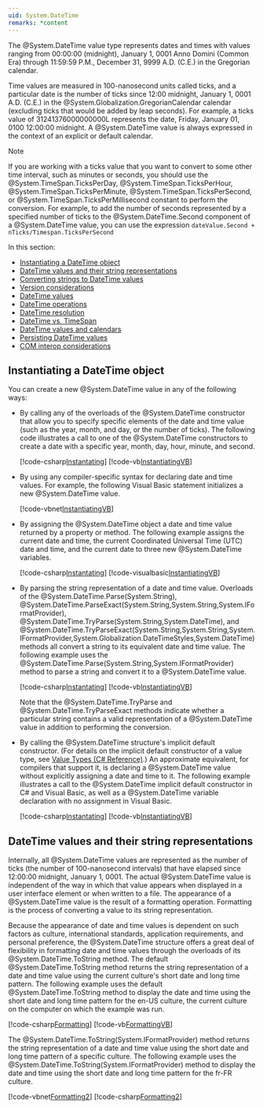 ```yaml
---
uid: System.DateTime
remarks: *content
---
```


The @System.DateTime value type represents dates and times with values ranging from 00:00:00 (midnight), January 1, 0001 Anno Domini (Common Era) through 11:59:59 P.M., December 31, 9999 A.D. (C.E.) in the Gregorian calendar.

Time values are measured in 100-nanosecond units called ticks, and a particular date is the number of ticks since 12:00 midnight, January 1, 0001 A.D. (C.E.) in the @System.Globalization.GregorianCalendar calendar (excluding ticks that would be added by leap seconds). For example, a ticks value of 31241376000000000L represents the date, Friday, January 01, 0100 12:00:00 midnight. A @System.DateTime value is always expressed in the context of an explicit or default calendar.

> [!NOTE]
> If you are working with a ticks value that you want to convert to some other time interval, such as minutes or seconds, you should use the @System.TimeSpan.TicksPerDay, @System.TimeSpan.TicksPerHour, @System.TimeSpan.TicksPerMinute, @System.TimeSpan.TicksPerSecond, or @System.TimeSpan.TicksPerMillisecond constant to perform the conversion. For example, to add the number of seconds represented by a specified number of ticks to the @System.DateTime.Second component of a @System.DateTime value, you can use the expression `dateValue.Second + nTicks/Timespan.TicksPerSecond`

In this section:

- [Instantiating a DateTime object](#Instantiation)
- [DateTime values and their string representations](#Strings)
- [Converting strings to DateTime values](#Instantiation)
- [Version considerations](#Instantiation)
- [DateTime values](#Instantiation) 
- [DateTime operations](#Instantiation)
- [DateTime resolution](#Instantiation)
- [DateTime vs. TimeSpan](#Instantiation)
- [DateTime values and calendars](#Instantiation)
- [Persisting DateTime values](#Instantiation)
- [COM interop considerations](#Instantiation)

<a name="Instantiation"></a>
## Instantiating a DateTime object ##

You can create a new @System.DateTime value in any of the following ways:

- By calling any of the overloads of the @System.DateTime constructor that allow you to specify specific elements of the date and time value (such as the year, month, and day, or the number of ticks). The following code illustrates a call to one of the @System.DateTime constructors to create a date with a specific year, month, day, hour, minute, and second.

  [!code-csharp[Instantating](../samples/snippets/csharp/System.DateTime/instantiation1.cs#L17-L17)]
  [!code-vb[InstantiatingVB](../samples/snippets/vb/System.DateTime/instantiation1.vb#L17-L17)]

- By using any compiler-specific syntax for declaring date and time values. For example, the following Visual Basic statement initializes a new @System.DateTime value.

  [!code-vbnet[InstantiatingVB](../samples/snippets/vb/System.DateTime/instantiation1.vb#L23-L23)]

- By assigning the @System.DateTime object a date and time value returned by a property or method. The following example assigns the current date and time, the current Coordinated Universal Time (UTC) date and time, and the current date to three new @System.DateTime variables.

  [!code-csharp[Instantating](../samples/snippets/csharp/System.DateTime/instantiation1.cs#L24-L26)]
  [!code-visualbasic[InstantiatingVB](../samples/snippets/vb/System.DateTime/instantiation1.vb#L29-L31)]

- By parsing the string representation of a date and time value. Overloads of the @System.DateTime.Parse(System.String), @System.DateTime.ParseExact(System.String,System.String,System.IFormatProvider), @System.DateTime.TryParse(System.String,System.DateTime), and @System.DateTime.TryParseExact(System.String,System.String,System.IFormatProvider,System.Globalization.DateTimeStyles,System.DateTime) methods all convert a string to its equivalent date and time value. The following example uses the @System.DateTime.Parse(System.String,System.IFormatProvider) method to parse a string and convert it to a @System.DateTime value.

  [!code-csharp[Instantating](../samples/snippets/csharp/System.DateTime/instantiation1.cs#L33-L35)]
  [!code-vb[InstantiatingVB](../samples/snippets/vb/System.DateTime/instantiation1.vb#L37-L39)]

  Note that the @System.DateTime.TryParse and @System.DateTime.TryParseExact methods indicate whether a particular string contains a valid representation of a @System.DateTime value in addition to performing the conversion.

- By calling the @System.DateTime structure's implicit default constructor. (For details on the implicit default constructor of a value type, see [Value Types (C# Reference)](https://msdn.microsoft.com/library/s1ax56ch.aspx).) An approximate equivalent, for compilers that support it, is declaring a @System.DateTime value without explicitly assigning a date and time to it. The following example illustrates a call to the @System.DateTime implicit default constructor in C# and Visual Basic, as well as a @System.DateTime variable declaration with no assignment in Visual Basic.

  [!code-csharp[Instantating](../samples/snippets/csharp/System.DateTime/instantiation1.cs#L42-L46)]
  [!code-vb[InstantiatingVB](../samples/snippets/vb/System.DateTime/instantiation1.vb#L46-L56)]

<a name="Strings"></a>
## DateTime values and their string representations ##

Internally, all @System.DateTime values are represented as the number of ticks (the number of 100-nanosecond intervals) that have elapsed since 12:00:00 midnight, January 1, 0001. The actual @System.DateTime value is independent of the way in which that value appears when displayed in a user interface element or when written to a file. The appearance of a @System.DateTime value is the result of a formatting operation. Formatting is the process of converting a value to its string representation.

Because the appearance of date and time values is dependent on such factors as culture, international standards, application requirements, and personal preference, the @System.DateTime structure offers a great deal of flexibility in formatting date and time values through the overloads of its @System.DateTime.ToString method. The default @System.DateTime.ToString method returns the string representation of a date and time value using the current culture's short date and long time pattern. The following example uses the default @System.DateTime.ToString method to display the date and time using the short date and long time pattern for the en-US culture, the current culture on the computer on which the example was run.

[!code-csharp[Formatting](../samples/snippets/csharp/System.DateTime/formatting1.cs#Snippet1)]
[!code-vb[FormattingVB](../samples/snippets/vb/System.DateTime/formatting1.vb#Snippet1)]

The @System.DateTime.ToString(System.IFormatProvider) method returns the string representation of a date and time value using the short date and long time pattern of a specific culture. The following example uses the @System.DateTime.ToString(System.IFormatProvider) method to display the date and time using the short date and long time pattern for the fr-FR culture.

[!code-vbnet[Formatting2](../samples/snippets/vb/System.DateTime/formatting1.vb#Snippet2)]
[!code-csharp[Formatting2](../samples/snippets/csharp/System.DateTime/formatting1.cs#Snippet2)]
